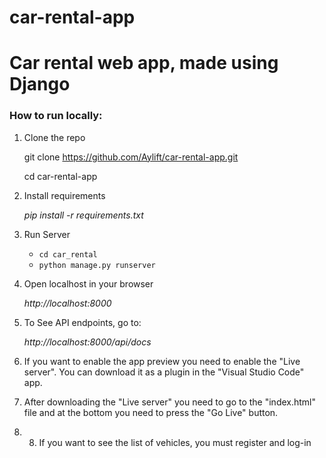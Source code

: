 # car-rental-app
<h1>Car rental web app, made using Django</h1>

### How to run locally:
1. Clone the repo

    git clone https://github.com/Aylift/car-rental-app.git
   
    cd car-rental-app

2. Install requirements
 
    _pip install -r requirements.txt_

3. Run Server

    - `cd car_rental`
    - `python manage.py runserver`

4. Open localhost in your browser

    _http://localhost:8000_

5. To See API endpoints, go to:

    _http://localhost:8000/api/docs_

6. If you want to enable the app preview you need to enable the "Live server". 
You can download it as a plugin in the "Visual Studio Code" app.

7. After downloading the "Live server" you need to go to the "index.html" file and at the bottom you need to press the "Go Live" button.

8. 8. If you want to see the list of vehicles, you must register and log-in
